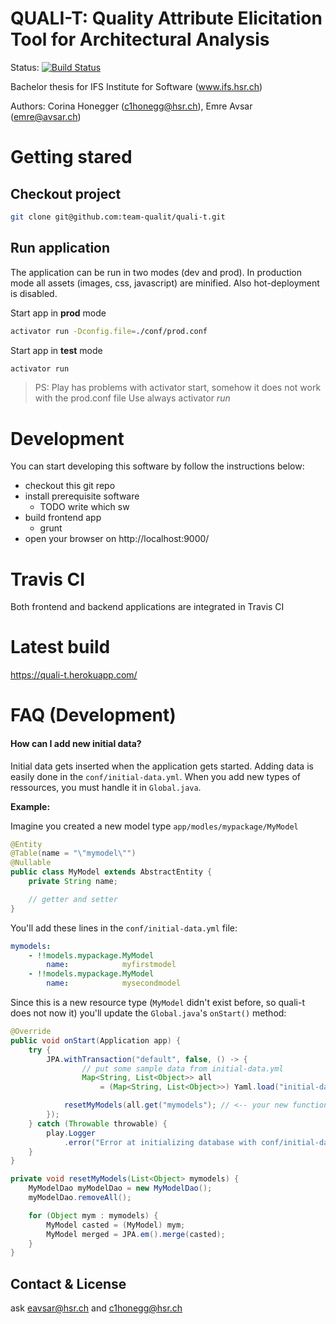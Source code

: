 # QUALI-T: Quality Attribute Elicitation Tool for Architectural Analysis
Status: [![Build Status](https://travis-ci.org/team-qualit/quali-t.svg?branch=master)](https://travis-ci.org/team-qualit/quali-t)

Bachelor thesis for IFS Institute for Software (www.ifs.hsr.ch)

Authors: Corina Honegger (c1honegg@hsr.ch), Emre Avsar (emre@avsar.ch)

# Getting stared
## Checkout project
```sh
git clone git@github.com:team-qualit/quali-t.git
```

## Run application
The application can be run in two modes (dev and prod). In production mode all assets (images, css, javascript) are minified. Also hot-deployment is disabled.

Start app in **prod** mode
```sh
activator run -Dconfig.file=./conf/prod.conf
```
Start app in **test** mode
```sh
activator run
```
> PS: Play has problems with activator start, somehow it does not work with the prod.conf file
> Use always activator *run*

# Development
You can start developing this software by follow the instructions below:

- checkout this git repo
- install prerequisite software
	- TODO write which sw
- build frontend app
	- grunt
- open your browser on http://localhost:9000/

# Travis CI
Both frontend and backend applications are integrated in Travis CI

# Latest build
https://quali-t.herokuapp.com/

# FAQ (Development)

#### **How can I add new initial data?**

Initial data gets inserted when the application gets started. Adding data is easily done in the `conf/initial-data.yml`.
When you add new types of ressources, you must handle it in `Global.java`.

**Example:**

Imagine you created a new model type `app/modles/mypackage/MyModel`

````java
@Entity
@Table(name = "\"mymodel\"")
@Nullable
public class MyModel extends AbstractEntity {
    private String name;

    // getter and setter
}
````
You'll add these lines in the `conf/initial-data.yml` file: 

````yml
mymodels:
    - !!models.mypackage.MyModel
        name:            myfirstmodel
    - !!models.mypackage.MyModel
        name:            mysecondmodel
````

Since this is a new resource type (`MyModel` didn't exist before, so quali-t does not now it) you'll update the `Global.java`'s `onStart()` method:

````java
@Override
public void onStart(Application app) {
    try {
        JPA.withTransaction("default", false, () -> {
	           	// put some sample data from initial-data.yml
	           	Map<String, List<Object>> all 
	           		= (Map<String, List<Object>>) Yaml.load("initial-data.yml");

        	resetMyModels(all.get("mymodels"); // <-- your new function
        });
    } catch (Throwable throwable) {
        play.Logger
        	.error("Error at initializing database with conf/initial-data.yml file");
    }
}

private void resetMyModels(List<Object> mymodels) {
    MyModelDao myModelDao = new MyModelDao();
    myModelDao.removeAll();

    for (Object mym : mymodels) {
        MyModel casted = (MyModel) mym;
        MyModel merged = JPA.em().merge(casted);
    }
}
````


## Contact & License
ask eavsar@hsr.ch and c1honegg@hsr.ch